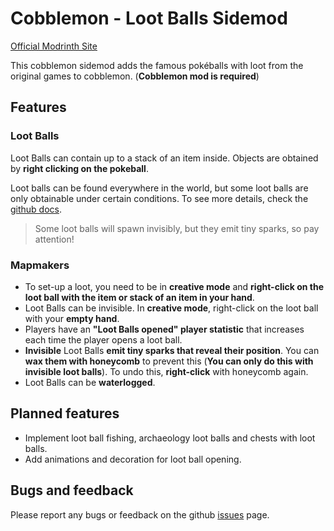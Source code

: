# Cobblemon - Loot Balls Sidemod

<!-- modrinth_exclude.start -->
[Official Modrinth Site](https://modrinth.com/mod/cobblemon-loot-balls)
<!-- modrinth_exclude.end -->

This cobblemon sidemod adds the famous pokéballs with loot from the original games to cobblemon. (**Cobblemon mod is required**)

## Features
### Loot Balls
Loot Balls can contain up to a stack of an item inside. Objects are obtained by **right clicking on the pokeball**.

Loot balls can be found everywhere in the world, but some loot balls are only obtainable under certain conditions. To see more details, check the [github docs](https://github.com/ResistorCat/cobblemon-loot-balls/tree/main/docs/Features.md).

> Some loot balls will spawn invisibly, but they emit tiny sparks, so pay attention!
### Mapmakers
- To set-up a loot, you need to be in **creative mode** and **right-click on the loot ball with the item or stack of an item in your hand**.
- Loot Balls can be invisible. In **creative mode**, right-click on the loot ball with your **empty hand**.
- Players have an **"Loot Balls opened" player statistic** that increases each time the player opens a loot ball.
- **Invisible** Loot Balls **emit tiny sparks that reveal their position**. You can **wax them with honeycomb** to prevent this (**You can only do this with invisible loot balls**). To undo this, **right-click** with honeycomb again.
- Loot Balls can be **waterlogged**.

## Planned features
- Implement loot ball fishing, archaeology loot balls and chests with loot balls.
- Add animations and decoration for loot ball opening.

## Bugs and feedback
Please report any bugs or feedback on the github [issues](https://github.com/ResistorCat/cobblemon-loot-balls/issues) page.
